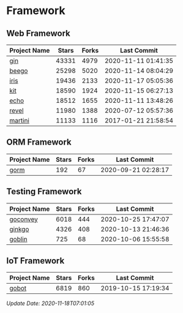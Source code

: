 # Framework

## Web Framework
| Project Name | Stars | Forks | Last Commit |
| ------------ | ----- | ----- | ----------- |
| [gin](https://github.com/gin-gonic/gin) | 43331 | 4979 | 2020-11-11 01:41:35 |
| [beego](https://github.com/astaxie/beego) | 25298 | 5020 | 2020-11-14 08:04:29 |
| [iris](https://github.com/kataras/iris) | 19436 | 2133 | 2020-11-17 05:05:36 |
| [kit](https://github.com/go-kit/kit) | 18590 | 1924 | 2020-11-15 06:27:13 |
| [echo](https://github.com/labstack/echo) | 18512 | 1655 | 2020-11-11 13:48:26 |
| [revel](https://github.com/revel/revel) | 11980 | 1388 | 2020-07-12 05:57:36 |
| [martini](https://github.com/go-martini/martini) | 11133 | 1116 | 2017-01-21 21:58:54 |

## ORM Framework
| Project Name | Stars | Forks | Last Commit |
| ------------ | ----- | ----- | ----------- |
| [gorm](https://github.com/jinzhu/gorm) | 192 | 67 | 2020-09-21 02:28:17 |

## Testing Framework
| Project Name | Stars | Forks | Last Commit |
| ------------ | ----- | ----- | ----------- |
| [goconvey](https://github.com/smartystreets/goconvey) | 6018 | 444 | 2020-10-25 17:47:07 |
| [ginkgo](https://github.com/onsi/ginkgo) | 4326 | 408 | 2020-10-13 21:46:36 |
| [goblin](https://github.com/franela/goblin) | 725 | 68 | 2020-10-06 15:55:58 |

## IoT Framework
| Project Name | Stars | Forks | Last Commit |
| ------------ | ----- | ----- | ----------- |
| [gobot](https://github.com/hybridgroup/gobot) | 6819 | 860 | 2019-10-15 17:19:34 |

*Update Date: 2020-11-18T07:01:05*